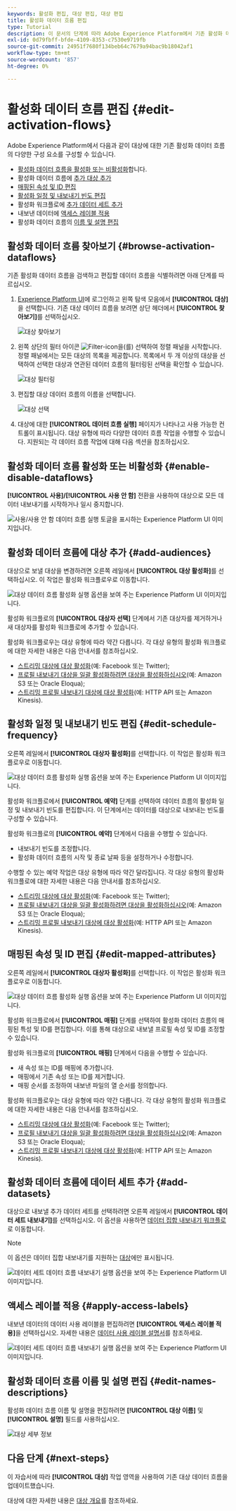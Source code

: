 ```yaml
---
keywords: 활성화 편집, 대상 편집, 대상 편집
title: 활성화 데이터 흐름 편집
type: Tutorial
description: 이 문서의 단계에 따라 Adobe Experience Platform에서 기존 활성화 데이터 흐름을 편집합니다.
exl-id: 0d79fbff-bfde-4109-8353-c7530e9719fb
source-git-commit: 24951f7680f134beb64c7679a94bac9b18042af1
workflow-type: tm+mt
source-wordcount: '857'
ht-degree: 0%

---
```


# 활성화 데이터 흐름 편집 {#edit-activation-flows}

Adobe Experience Platform에서 다음과 같이 대상에 대한 기존 활성화 데이터 흐름의 다양한 구성 요소를 구성할 수 있습니다.

* [활성화 데이터 흐름을 활성화 또는 비활성화](#enable-disable-dataflows)합니다.
* 활성화 데이터 흐름에 [추가 대상 추가](#add-audiences)
* [매핑된 속성 및 ID 편집](#edit-mapped-attributes)
* [활성화 일정 및 내보내기 빈도 편집](#edit-schedule-frequency)
* 활성화 워크플로에 [추가 데이터 세트 추가](#add-datasets)
* 내보낸 데이터에 [액세스 레이블 적용](#apply-access-labels)
* 활성화 데이터 흐름의 [이름 및 설명 편집](#edit-names-descriptions)

## 활성화 데이터 흐름 찾아보기 {#browse-activation-dataflows}

기존 활성화 데이터 흐름을 검색하고 편집할 데이터 흐름을 식별하려면 아래 단계를 따르십시오.

1. [Experience Platform UI](https://platform.adobe.com/)에 로그인하고 왼쪽 탐색 모음에서 **[!UICONTROL 대상]**&#x200B;을 선택합니다. 기존 대상 데이터 흐름을 보려면 상단 헤더에서 **[!UICONTROL 찾아보기]**&#x200B;를 선택하십시오.

   ![대상 찾아보기](../assets/ui/edit-activation/browse-destinations.png)

2. 왼쪽 상단의 필터 아이콘 ![Filter-icon](../../images/icons/filter.png)을(를) 선택하여 정렬 패널을 시작합니다. 정렬 패널에서는 모든 대상의 목록을 제공합니다. 목록에서 두 개 이상의 대상을 선택하여 선택한 대상과 연관된 데이터 흐름의 필터링된 선택을 확인할 수 있습니다.

   ![대상 필터링](../assets/ui/edit-activation/filter-destinations.png)

3. 편집할 대상 데이터 흐름의 이름을 선택합니다.

   ![대상 선택](../assets/ui/edit-activation/destination-select.png)

4. 대상에 대한 **[!UICONTROL 데이터 흐름 실행]** 페이지가 나타나고 사용 가능한 컨트롤이 표시됩니다. 대상 유형에 따라 다양한 데이터 흐름 작업을 수행할 수 있습니다. 지원되는 각 데이터 흐름 작업에 대해 다음 섹션을 참조하십시오.

## 활성화 데이터 흐름 활성화 또는 비활성화 {#enable-disable-dataflows}

**[!UICONTROL 사용]/[!UICONTROL 사용 안 함]** 전환을 사용하여 대상으로 모든 데이터 내보내기를 시작하거나 일시 중지합니다.

![사용/사용 안 함 데이터 흐름 실행 토글을 표시하는 Experience Platform UI 이미지입니다.](../assets/ui/edit-activation/enable-toggle.png)

## 활성화 데이터 흐름에 대상 추가 {#add-audiences}

대상으로 보낼 대상을 변경하려면 오른쪽 레일에서 **[!UICONTROL 대상 활성화]**&#x200B;를 선택하십시오. 이 작업은 활성화 워크플로우로 이동합니다.

![대상 데이터 흐름 활성화 실행 옵션을 보여 주는 Experience Platform UI 이미지입니다.](../assets/ui/edit-activation/activate-audiences.png)

활성화 워크플로의 **[!UICONTROL 대상자 선택]** 단계에서 기존 대상자를 제거하거나 새 대상자를 활성화 워크플로에 추가할 수 있습니다.

활성화 워크플로우는 대상 유형에 따라 약간 다릅니다. 각 대상 유형의 활성화 워크플로에 대한 자세한 내용은 다음 안내서를 참조하십시오.

* [스트리밍 대상에 대상 활성화](./activate-segment-streaming-destinations.md)(예: Facebook 또는 Twitter);
* [프로필 내보내기 대상을 일괄 활성화하려면 대상을 활성화하십시오](./activate-batch-profile-destinations.md)(예: Amazon S3 또는 Oracle Eloqua);
* [스트리밍 프로필 내보내기 대상에 대상 활성화](./activate-streaming-profile-destinations.md)(예: HTTP API 또는 Amazon Kinesis).

## 활성화 일정 및 내보내기 빈도 편집 {#edit-schedule-frequency}

오른쪽 레일에서 **[!UICONTROL 대상자 활성화]**&#x200B;를 선택합니다. 이 작업은 활성화 워크플로우로 이동합니다.

![대상 데이터 흐름 활성화 실행 옵션을 보여 주는 Experience Platform UI 이미지입니다.](../assets/ui/edit-activation/activate-audiences.png)

활성화 워크플로에서 **[!UICONTROL 예약]** 단계를 선택하여 데이터 흐름의 활성화 일정 및 내보내기 빈도를 편집합니다. 이 단계에서는 데이터를 대상으로 내보내는 빈도를 구성할 수 있습니다.

활성화 워크플로의 **[!UICONTROL 예약]** 단계에서 다음을 수행할 수 있습니다.
* 내보내기 빈도를 조정합니다.
* 활성화 데이터 흐름의 시작 및 종료 날짜 등을 설정하거나 수정합니다.

수행할 수 있는 예약 작업은 대상 유형에 따라 약간 달라집니다. 각 대상 유형의 활성화 워크플로에 대한 자세한 내용은 다음 안내서를 참조하십시오.

* [스트리밍 대상에 대상 활성화](./activate-segment-streaming-destinations.md)(예: Facebook 또는 Twitter);
* [프로필 내보내기 대상을 일괄 활성화하려면 대상을 활성화하십시오](./activate-batch-profile-destinations.md)(예: Amazon S3 또는 Oracle Eloqua);
* [스트리밍 프로필 내보내기 대상에 대상 활성화](./activate-streaming-profile-destinations.md)(예: HTTP API 또는 Amazon Kinesis).

## 매핑된 속성 및 ID 편집 {#edit-mapped-attributes}

오른쪽 레일에서 **[!UICONTROL 대상자 활성화]**&#x200B;를 선택합니다. 이 작업은 활성화 워크플로우로 이동합니다.

![대상 데이터 흐름 활성화 실행 옵션을 보여 주는 Experience Platform UI 이미지입니다.](../assets/ui/edit-activation/activate-audiences.png)

활성화 워크플로에서 **[!UICONTROL 매핑]** 단계를 선택하여 활성화 데이터 흐름의 매핑된 특성 및 ID를 편집합니다. 이를 통해 대상으로 내보낼 프로필 속성 및 ID를 조정할 수 있습니다.

활성화 워크플로의 **[!UICONTROL 매핑]** 단계에서 다음을 수행할 수 있습니다.

* 새 속성 또는 ID를 매핑에 추가합니다.
* 매핑에서 기존 속성 또는 ID를 제거합니다.
* 매핑 순서를 조정하여 내보낸 파일의 열 순서를 정의합니다.

활성화 워크플로우는 대상 유형에 따라 약간 다릅니다. 각 대상 유형의 활성화 워크플로에 대한 자세한 내용은 다음 안내서를 참조하십시오.

* [스트리밍 대상에 대상 활성화](./activate-segment-streaming-destinations.md)(예: Facebook 또는 Twitter);
* [프로필 내보내기 대상을 일괄 활성화하려면 대상을 활성화하십시오](./activate-batch-profile-destinations.md)(예: Amazon S3 또는 Oracle Eloqua);
* [스트리밍 프로필 내보내기 대상에 대상 활성화](./activate-streaming-profile-destinations.md)(예: HTTP API 또는 Amazon Kinesis).

## 활성화 데이터 흐름에 데이터 세트 추가 {#add-datasets}

대상으로 내보낼 추가 데이터 세트를 선택하려면 오른쪽 레일에서 **[!UICONTROL 데이터 세트 내보내기]**&#x200B;를 선택하십시오. 이 옵션을 사용하면 [데이터 집합 내보내기 워크플로](export-datasets.md)로 이동합니다.

>[!NOTE]
>
>이 옵션은 데이터 집합 내보내기를 지원하는 [대상](export-datasets.md#supported-destinations)에만 표시됩니다.

![데이터 세트 데이터 흐름 내보내기 실행 옵션을 보여 주는 Experience Platform UI 이미지입니다.](../assets/ui/edit-activation/export-datasets.png)

## 액세스 레이블 적용 {#apply-access-labels}

내보낸 데이터의 데이터 사용 레이블을 편집하려면 **[!UICONTROL 액세스 레이블 적용]**&#x200B;을 선택하십시오. 자세한 내용은 [데이터 사용 레이블 설명서](../../data-governance/labels/overview.md)를 참조하세요.

![데이터 세트 데이터 흐름 내보내기 실행 옵션을 보여 주는 Experience Platform UI 이미지입니다.](../assets/ui/edit-activation/apply-access-labels.png)

## 활성화 데이터 흐름 이름 및 설명 편집 {#edit-names-descriptions}

활성화 데이터 흐름 이름 및 설명을 편집하려면 **[!UICONTROL 대상 이름]** 및 **[!UICONTROL 설명]** 필드를 사용하십시오.

![대상 세부 정보](../assets/ui/edit-activation/edit-destination-name-description.png)

## 다음 단계 {#next-steps}

이 자습서에 따라 **[!UICONTROL 대상]** 작업 영역을 사용하여 기존 대상 데이터 흐름을 업데이트했습니다.

대상에 대한 자세한 내용은 [대상 개요](../catalog/overview.md)를 참조하세요.
